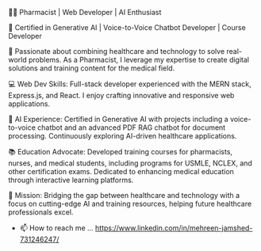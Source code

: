👩‍⚕️ Pharmacist | Web Developer | AI Enthusiast

🌟 Certified in Generative AI | Voice-to-Voice Chatbot Developer | Course Developer

🧠 Passionate about combining healthcare and technology to solve real-world problems. As a Pharmacist, I leverage my expertise to create digital solutions and training content for the medical field.

💻 Web Dev Skills: Full-stack developer experienced with the MERN stack, Express.js, and React. I enjoy crafting innovative and responsive web applications.

🤖 AI Experience: Certified in Generative AI with projects including a voice-to-voice chatbot and an advanced PDF RAG chatbot for document processing. Continuously exploring AI-driven healthcare applications.

📚 Education Advocate: Developed training courses for pharmacists, nurses, and medical students, including programs for USMLE, NCLEX, and other certification exams. Dedicated to enhancing medical education through interactive learning platforms.

🚀 Mission: Bridging the gap between healthcare and technology with a focus on cutting-edge AI and training resources, helping future healthcare professionals excel.

- 📫 How to reach me ... https://www.linkedin.com/in/mehreen-jamshed-731246247/

<!---
Mehreenjamshed/Mehreenjamshed is a ✨ special ✨ repository because its `README.md` (this file) appears on your GitHub profile.
You can click the Preview link to take a look at your changes.
--->
